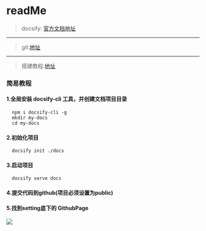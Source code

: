 # readMe

> docsify:
><a href='https://docsify.js.org/#/zh-cn/'>官方文档地址</a>
****
>git:<a href=' https://lovelyqun.github.io/my-docs/.'>地址</a>
****
>搭建教程:<a href='https://juejin.cn/post/6937452670202413087'>地址</a>
### 简易教程
    
#### 1.全局安装 docsify-cli 工具，并创建文档项目目录
      npm i docsify-cli -g
      mkdir my-docs
      cd my-docs  

#### 2.初始化项目
      docsify init ./docs

#### 3.启动项目
      docsify serve docs
      
#### 4.提交代码到github(项目必须设置为public)

#### 5.找到setting底下的 GithubPage
<image src='./img/构建教程.jpg'></image>

      
